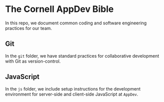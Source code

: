 # The Cornell AppDev Bible

In this repo, we document common coding and software engineering practices for our team.

## Git

In the `git` folder, we have standard practices for collaborative development with Git as version-control.

## JavaScript

In the `js` folder, we include setup instructions for the development environment for server-side and client-side JavaScript at `AppDev`.
